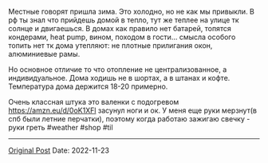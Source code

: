 Местные говорят пришла зима.  Это холодно, но не как мы привыкли. В рф ты знал что прийдешь домой в тепло, тут же теплее на улице тк солнце и двигаешься. В домах как правило нет батарей, топятся кондерами, heat pump, вином, походом в гости… смысла особого топить нет тк дома утепляют: не плотные прилигания окон, алюминиевые рамы.

Но основное отличие то что отопление не централизованное, а индивидуальное. Дома ходишь не в шортах, а в штанах и кофте. Температура дома держится 18-20 примерно.

Очень классная штука это валенки с подогревом https://amzn.eu/d/0oK1XFl засунул ноги и ок. У меня еще руки мерзнут(в спб были летние перчатки), поэтому когда работаю зажигаю свечку - руки греть #weather #shop #til

---
[Original Post](https://t.me/lev2tarragona/622)
Date: 2022-11-23
